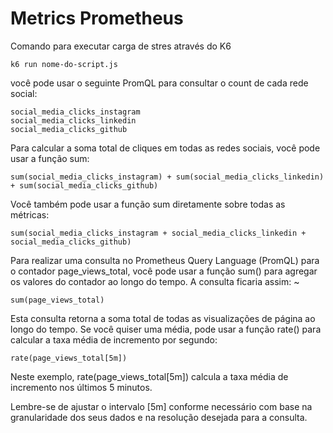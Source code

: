 # Metrics Prometheus



Comando para executar carga de stres através do K6
```
k6 run nome-do-script.js
```

você pode usar o seguinte PromQL para consultar o count de cada rede social:
```
social_media_clicks_instagram
social_media_clicks_linkedin
social_media_clicks_github

```

Para calcular a soma total de cliques em todas as redes sociais, você pode usar a função sum:
```
sum(social_media_clicks_instagram) + sum(social_media_clicks_linkedin) + sum(social_media_clicks_github)

```

Você também pode usar a função sum diretamente sobre todas as métricas:
```
sum(social_media_clicks_instagram + social_media_clicks_linkedin + social_media_clicks_github)

```


Para realizar uma consulta no Prometheus Query Language (PromQL) para o contador page_views_total, você pode usar a função sum() para agregar os valores do contador ao longo do tempo. A consulta ficaria assim:
~      
```
sum(page_views_total)

```



Esta consulta retorna a soma total de todas as visualizações de página ao longo do tempo. Se você quiser uma média, pode usar a função rate() para calcular a taxa média de incremento por segundo:
```
rate(page_views_total[5m])

```
Neste exemplo, rate(page_views_total[5m]) calcula a taxa média de incremento nos últimos 5 minutos.

Lembre-se de ajustar o intervalo [5m] conforme necessário com base na granularidade dos seus dados e na resolução desejada para a consulta.










